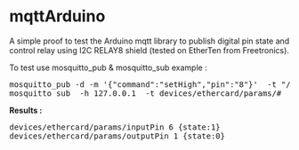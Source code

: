 mqttArduino
===========

A simple proof to test the Arduino mqtt library to publish digital pin state and control relay using I2C RELAY8 shield (tested on EtherTen from Freetronics).

To test use mosquitto_pub & mosquitto_sub example : 

<pre>
mosquitto_pub -d -m '{"command":"setHigh","pin":"8"}'  -t "/devices/ethercard/action"
mosquitto_sub  -h 127.0.0.1  -t devices/ethercard/params/# 
</pre>

<b>Results :</b>

<pre>
devices/ethercard/params/inputPin 6 {state:1}
devices/ethercard/params/outputPin 1 {state:0}
</pre>

